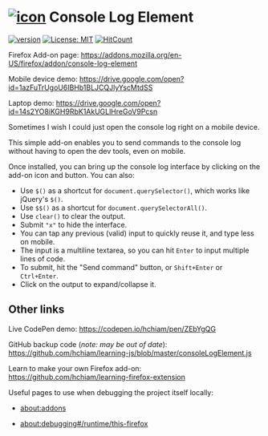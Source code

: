 # [![icon](https://raw.githubusercontent.com/hchiam/console-log-element/master/console-log-element.png)](https://addons.mozilla.org/en-US/firefox/addon/console-log-element) Console Log Element

[![version](https://img.shields.io/github/release/hchiam/console-log-element?style=flat-square)](https://github.com/hchiam/console-log-element/releases) [![License: MIT](https://img.shields.io/badge/License-MIT-yellow.svg?style=flat-square)](https://github.com/hchiam/console-log-element/blob/master/LICENSE) [![HitCount](http://hits.dwyl.com/hchiam/console-log-element.svg)](http://hits.dwyl.com/hchiam/console-log-element)

Firefox Add-on page: <https://addons.mozilla.org/en-US/firefox/addon/console-log-element>

Mobile device demo: <https://drive.google.com/open?id=1azFuTrUgoU6IBHb1BLJCQJlyYscMtdSS>

Laptop demo: <https://drive.google.com/open?id=14s2YO8iKGH9RbK1AkUGLlHreGoV9Pcsn>

Sometimes I wish I could just open the console log right on a mobile device.

This simple add-on enables you to send commands to the console log without having to open the dev tools, even on mobile.

Once installed, you can bring up the console log interface by clicking on the add-on icon and button. You can also:

- Use `$()` as a shortcut for `document.querySelector()`, which works like jQuery's `$()`.
- Use `$$()` as a shortcut for `document.querySelectorAll()`.
- Use `clear()` to clear the output.
- Submit `"x"` to hide the interface.
- You can tap any previous (valid) input to quickly reuse it, and type less on mobile.
- The input is a multiline textarea, so you can hit `Enter` to input multiple lines of code.
- To submit, hit the "Send command" button, or `Shift+Enter` or `Ctrl+Enter`.
- Click on the output to expand/collapse it.

## Other links

Live CodePen demo: <https://codepen.io/hchiam/pen/ZEbYgQG>

GitHub backup code (_note: may be out of date_): <https://github.com/hchiam/learning-js/blob/master/consoleLogElement.js>

Learn to make your own Firefox add-on: <https://github.com/hchiam/learning-firefox-extension>

Useful pages to use when debugging the project itself locally:

- [about:addons](about:addons)

- [about:debugging#/runtime/this-firefox](about:debugging#/runtime/this-firefox)
